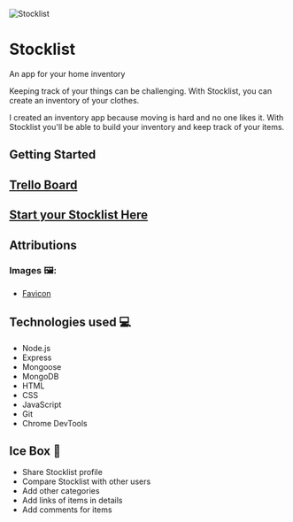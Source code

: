 ![Stocklist]( "stocklist-screenshot")

# Stocklist
An app for your home inventory

Keeping track of your things can be challenging. With Stocklist, you can create an inventory of your clothes.

I created an inventory app because moving is hard and no one likes it. With Stocklist you'll be able to build your inventory and keep track of your items.

## Getting Started


## [Trello Board](https://trello.com/b/CzHyKepp/stocklist "Trello Board")

## [Start your Stocklist Here](https://stocklist.fly.dev/ "Stocklist link")

## Attributions

### Images 🖼️:
* [Favicon](https://icons8.com/icon/tWqXz4h30AJ4/sneaker"icons8")


## Technologies used 💻
* Node.js
* Express
* Mongoose
* MongoDB
* HTML
* CSS
* JavaScript
* Git
* Chrome DevTools

## Ice Box 🔮
* Share Stocklist profile
* Compare Stocklist with other users
* Add other categories
* Add links of items in details
* Add comments for items